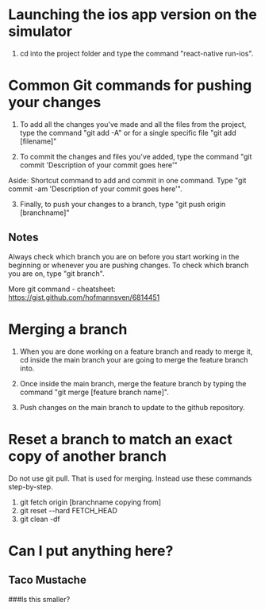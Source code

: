 # Launching the ios app version on the simulator
1. cd into the project folder and type the command "react-native run-ios".

# Common Git commands for pushing your changes
1. To add all the changes you've made and all the files from the project, type the command
"git add -A" or for a single specific file "git add [filename]"

2. To commit the changes and files you've added, type the command "git commit 'Description of your commit goes here'"

Aside: Shortcut command to add and commit in one command. Type "git commit -am 'Description of your commit goes here'".

3. Finally, to push your changes to a branch, type "git push origin [branchname]"

## Notes
Always check which branch you are on before you start working in the beginning or whenever you are pushing changes. To check which branch you are on,
type "git branch".

More git command - cheatsheet: https://gist.github.com/hofmannsven/6814451

# Merging a branch
1. When you are done working on a feature branch and ready to merge it, cd inside the main branch your are going to merge the feature branch into.

2. Once inside the main branch, merge the feature branch by typing the command "git merge [feature branch name]".

3. Push changes on the main branch to update to the github repository.

# Reset a branch to match an exact copy of another branch
Do not use git pull. That is used for merging. Instead use these commands step-by-step.

1. git fetch origin [branchname copying from]
2. git reset --hard FETCH_HEAD
3. git clean -df

# Can I put anything here?
## Taco Mustache
###Is this smaller?
